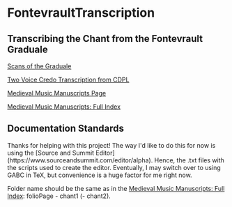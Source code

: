 # FontevraultTranscription
<h2>Transcribing the Chant from the Fontevrault Graduale</h2>

[Scans of the Graduale](https://bnl-bfm.limoges.fr/s/bibliotheque-virtuelle/item/75)

[Two Voice Credo Transcription from CDPL](https://www.cpdl.org/wiki/index.php/Fontevrault_Credo_(Anonymous))

[Medieval Music Manuscripts Page](http://musmed.eu/source/11655)

[Medieval Music Manuscripts: Full Index](http://musmed.eu/srcindex.php?src=11655)

<h2>Documentation Standards</h2>
Thanks for helping with this project!
The way I'd like to do this for now is using the [Source and Summit Editor](https://www.sourceandsummit.com/editor/alpha). Hence, the .txt files with the scripts used to create the editor. Eventually, I may switch over to using GABC in TeX, but convenience is a huge factor for me right now.

Folder name should be the same as in the  [Medieval Music Manuscripts: Full Index](http://musmed.eu/srcindex.php?src=11655): folioPage - chant1 (- chant2).
